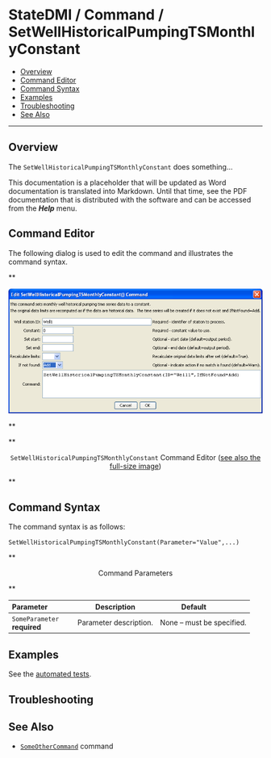 # StateDMI / Command / SetWellHistoricalPumpingTSMonthlyConstant #

* [Overview](#overview)
* [Command Editor](#command-editor)
* [Command Syntax](#command-syntax)
* [Examples](#examples)
* [Troubleshooting](#troubleshooting)
* [See Also](#see-also)

-------------------------

## Overview ##

The `SetWellHistoricalPumpingTSMonthlyConstant` does something...

This documentation is a placeholder that will be updated as Word documentation is translated into Markdown.
Until that time, see the PDF documentation that is distributed with the software and can be accessed
from the ***Help*** menu.

## Command Editor ##

The following dialog is used to edit the command and illustrates the command syntax.

**<p style="text-align: center;">
![SetWellHistoricalPumpingTSMonthlyConstant](SetWellHistoricalPumpingTSMonthlyConstant.png)
</p>**

**<p style="text-align: center;">
`SetWellHistoricalPumpingTSMonthlyConstant` Command Editor (<a href="../SetWellHistoricalPumpingTSMonthlyConstant.png">see also the full-size image</a>)
</p>**

## Command Syntax ##

The command syntax is as follows:

```text
SetWellHistoricalPumpingTSMonthlyConstant(Parameter="Value",...)
```
**<p style="text-align: center;">
Command Parameters
</p>**

| **Parameter**&nbsp;&nbsp;&nbsp;&nbsp;&nbsp;&nbsp;&nbsp;&nbsp;&nbsp;&nbsp;&nbsp;&nbsp; | **Description** | **Default**&nbsp;&nbsp;&nbsp;&nbsp;&nbsp;&nbsp;&nbsp;&nbsp;&nbsp;&nbsp; |
| --------------|-----------------|----------------- |
|`SomeParameter`<br>**required**|Parameter description.|None – must be specified.|

## Examples ##

See the [automated tests](https://github.com/OpenCDSS/cdss-app-statedmi-test/tree/master/test/regression/commands/SetWellHistoricalPumpingTSMonthlyConstant).

## Troubleshooting ##

## See Also ##

* [`SomeOtherCommand`](../SomeOtherCommand/SomeOtherCommand) command
